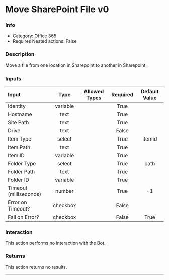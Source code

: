 # Move SharePoint File v0

### Info

- Category: Office 365
- Requires Nested actions: False


### Description
Move a file from one location in Sharepoint to another in Sharepoint.


### Inputs

| Input | Type | Allowed Types | Required |  Default Value |
| :--- | :---: | :---: | :---: | :---: |
| Identity | variable |  | True |  |
| Hostname | text |  | True |  |
| Site Path | text |  | True |  |
| Drive | text |  | False |  |
| Item Type | select |  | True | itemid |
| Item Path | text |  | True |  |
| Item ID | variable |  | True |  |
| Folder Type | select |  | True | path |
| Folder Path | text |  | True |  |
| Folder ID | variable |  | True |  |
| Timeout (milliseconds) | number |  | True | -1 |
| Error on Timeout? | checkbox |  | False |  |
| Fail on Error? | checkbox |  | False | True |


### Interaction
This action performs no interaction with the Bot.

### Returns
This action returns no results.

---